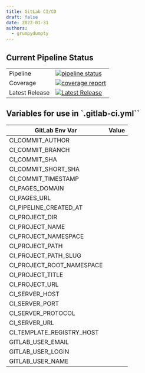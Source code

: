 ```yaml
---
title: GitLab CI/CD
draft: false
date: 2022-01-31
authors:
  - grumpydumpty
---
```


## Current Pipeline Status

|                |                                                                                                                                                                          |
|----------------|--------------------------------------------------------------------------------------------------------------------------------------------------------------------------|
| Pipeline       | [![pipeline status](https://gitlab.eng.vmware.com/sydney/containers/terraform/badges/main/pipeline.svg)](https://gitlab.eng.vmware.com/sydney/containers/terraform/-/commits/main) |
| Coverage       | [![coverage report](https://gitlab.eng.vmware.com/sydney/containers/terraform/badges/main/coverage.svg)](https://gitlab.eng.vmware.com/sydney/containers/terraform/-/commits/main) |
| Latest Release | [![Latest Release](https://gitlab.eng.vmware.com/sydney/containers/terraform/-/badges/release.svg)](https://gitlab.eng.vmware.com/sydney/containers/terraform/-/releases)          |

## Variables for use in `.gitlab-ci.yml``

| GitLab Env Var            | Value |
|---------------------------|-------|
| CI_COMMIT_AUTHOR          |       |
| CI_COMMIT_BRANCH          |       |
| CI_COMMIT_SHA             |       |
| CI_COMMIT_SHORT_SHA       |       |
| CI_COMMIT_TIMESTAMP       |       |
| CI_PAGES_DOMAIN           |       |
| CI_PAGES_URL              |       |
| CI_PIPELINE_CREATED_AT    |       |
| CI_PROJECT_DIR            |       |
| CI_PROJECT_NAME           |       |
| CI_PROJECT_NAMESPACE      |       |
| CI_PROJECT_PATH           |       |
| CI_PROJECT_PATH_SLUG      |       |
| CI_PROJECT_ROOT_NAMESPACE |       |
| CI_PROJECT_TITLE          |       |
| CI_PROJECT_URL            |       |
| CI_SERVER_HOST            |       |
| CI_SERVER_PORT            |       |
| CI_SERVER_PROTOCOL        |       |
| CI_SERVER_URL             |       |
| CI_TEMPLATE_REGISTRY_HOST |       |
| GITLAB_USER_EMAIL         |       |
| GITLAB_USER_LOGIN         |       |
| GITLAB_USER_NAME          |       |
